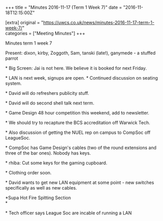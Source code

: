 +++
title = "Minutes 2016-11-17 (Term 1 Week 7)"
date = "2016-11-18T12:15:00Z"

[extra]
original = "https://uwcs.co.uk/news/minutes-2016-11-17-term-1-week-7/"    
categories = ["Meeting Minutes"]
+++

<p>Minutes term 1 week 7<br/></p>

<!-- more -->

Present: dixon, kirby, Zoggoth, Sam, tanski (late\!), ganymede - a stuffed parrot

\* Big Screen: Jai is not here. We believe it is booked for next Friday.

\* LAN is next week, signups are open.
\* Continued discussion on seating system.

\* David will do refreshers publicity stuff.

\* David will do second shell talk next term.

\* Game Design 48 hour competition this weekend, add to newsletter.

\* We should try to recapture the BCS accreditation off Warwick Tech.

\* Also discussion of getting the NUEL rep on campus to CompSoc off LeagueSoc.

\* CompSoc has Game Design's cables (two of the round extensions and three of the
bar ones). Nobody has keys.

\* rhiba: Cut some keys for the gaming cupboard.

\* Clothing order soon.

\* David wants to get new LAN equipment at some point - new switches
specifically as well as new cables.  

*Supa Hot Fire Spitting Section  
*

\* Tech officer says League Soc are incable of running a LAN

